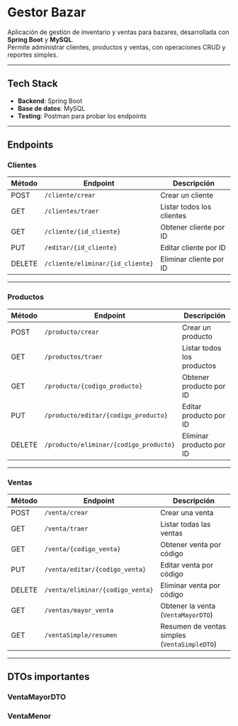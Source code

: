 # Gestor Bazar

Aplicación de gestión de inventario y ventas para bazares, desarrollada con **Spring Boot** y **MySQL**.  
Permite administrar clientes, productos y ventas, con operaciones CRUD y reportes simples.

---

## Tech Stack

- **Backend**: Spring Boot  
- **Base de datos**: MySQL  
- **Testing**: Postman para probar los endpoints

---

## Endpoints

### Clientes

| Método | Endpoint                  | Descripción                     |
|--------|---------------------------|---------------------------------|
| POST   | `/cliente/crear`          | Crear un cliente               |
| GET    | `/clientes/traer`         | Listar todos los clientes      |
| GET    | `/cliente/{id_cliente}`   | Obtener cliente por ID        |
| PUT    | `/editar/{id_cliente}`    | Editar cliente por ID         |
| DELETE | `/cliente/eliminar/{id_cliente}` | Eliminar cliente por ID |

---

### Productos

| Método | Endpoint                         | Descripción                   |
|--------|---------------------------------|-------------------------------|
| POST   | `/producto/crear`                | Crear un producto             |
| GET    | `/productos/traer`               | Listar todos los productos    |
| GET    | `/producto/{codigo_producto}`    | Obtener producto por ID       |
| PUT    | `/producto/editar/{codigo_producto}` | Editar producto por ID |
| DELETE | `/producto/eliminar/{codigo_producto}` | Eliminar producto por ID |

---

### Ventas

| Método | Endpoint                        | Descripción                       |
|--------|---------------------------------|-----------------------------------|
| POST   | `/venta/crear`                  | Crear una venta                   |
| GET    | `/venta/traer`                  | Listar todas las ventas           |
| GET    | `/venta/{codigo_venta}`         | Obtener venta por código          |
| PUT    | `/venta/editar/{codigo_venta}`  | Editar venta por código           |
| DELETE | `/venta/eliminar/{codigo_venta}` | Eliminar venta por código        |
| GET    | `/ventas/mayor_venta`           | Obtener la venta  (`VentaMayorDTO`) |
| GET    | `/ventaSimple/resumen`          | Resumen de ventas simples (`VentaSimpleDTO`) |

---

## DTOs importantes

### VentaMayorDTO
### VentaMenor
